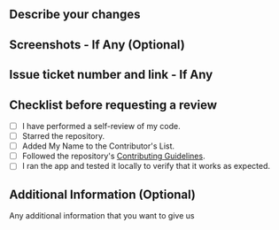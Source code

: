 ## Describe your changes

## Screenshots - If Any (Optional)

## Issue ticket number and link - If Any

## Checklist before requesting a review

- [ ] I have performed a self-review of my code.
- [ ] Starred the repository.
- [ ] Added My Name to the Contributor's List.
- [ ] Followed the repository's [Contributing Guidelines](/CONTRIBUTING.md).
- [ ] I ran the app and tested it locally to verify that it works as expected.

## Additional Information (Optional)
Any additional information that you want to give us
